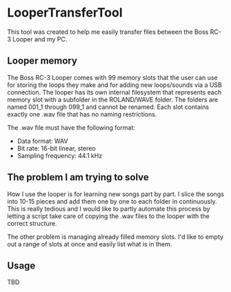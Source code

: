 # LooperTransferTool

This tool was created to help me easily transfer files between the Boss RC-3 Looper and my PC. 

## Looper memory

The Boss RC-3 Looper comes with 99 memory slots that the user can use for storing the loops they make and for adding new loops/sounds via a USB connection. The looper has its own internal filesystem that represents each memory slot with a subfolder in the ROLAND/WAVE folder. The folders are named 001_1 through 099_1 and cannot be renamed. Each slot contains exactly one .wav file that has no naming restrictions. 

The .wav file must have the following format:
* Data format: WAV
* Bit rate: 16-bit linear, stereo
* Sampling frequency: 44.1 kHz

## The problem I am trying to solve

How I use the looper is for learning new songs part by part. I slice the songs into 10-15 pieces and add them one by one to each folder in continuously. This is really tedious and I would like to partly automate this process by letting a script take care of copying the .wav files to the looper with the correct structure. 

The other problem is managing already filled memory slots. I'd like to empty out a range of slots at once and easily list what is in them.

## Usage

TBD